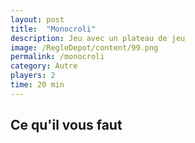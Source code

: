 ```yaml
---
layout: post
title:  "Monocroli"
description: Jeu avec un plateau de jeu
image: /RegleDepot/content/99.png
permalink: /monocroli
category: Autre
players: 2
time: 20 min
---
```

<h2>Ce qu'il vous faut</h2>
